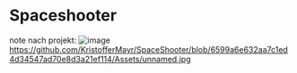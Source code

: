 # Spaceshooter

note nach projekt:
![image](https://github.com/user-attachments/assets/b1ef9c25-8a7f-4ddc-81c9-0bb4dc61a301)
https://github.com/KristofferMayr/SpaceShooter/blob/6599a6e632aa7c1ed4d34547ad70e8d3a21ef114/Assets/unnamed.jpg

